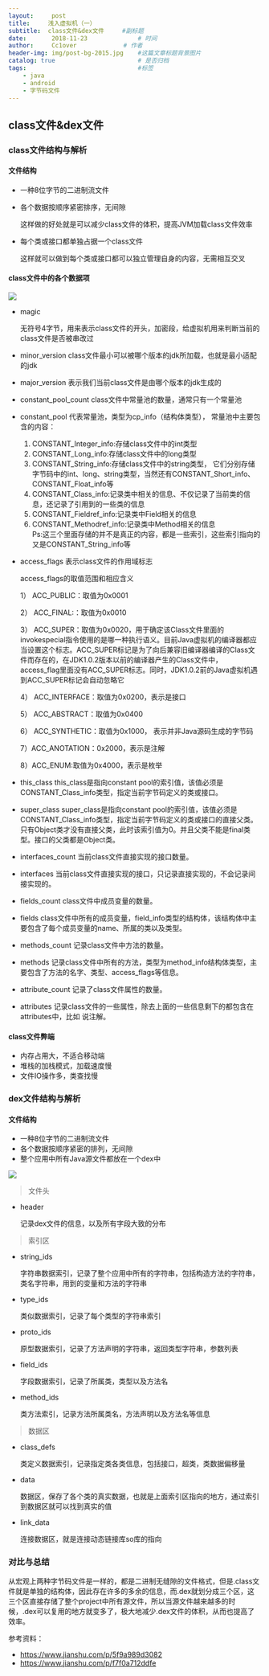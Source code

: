 ```yaml
---
layout:     post   				    
title:     浅入虚拟机（一）  				 
subtitle:  class文件&dex文件     #副标题
date:       2018-11-23			   	# 时间
author:     Cc1over				# 作者
header-img: img/post-bg-2015.jpg 	#这篇文章标题背景图片
catalog: true 						# 是否归档
tags:								#标签
    - java
    - android
    - 字节码文件
---
```


## class文件&dex文件

### class文件结构与解析

#### 文件结构

* 一种8位字节的二进制流文件

* 各个数据按顺序紧密排序，无间隙

  这样做的好处就是可以减少class文件的体积，提高JVM加载class文件效率

* 每个类或接口都单独占据一个class文件

  这样就可以做到每个类或接口都可以独立管理自身的内容，无需相互交叉

#### class文件中的各个数据项

![](https://coolshell.cn/wp-content/uploads/2013/03/1.png)

* magic

  无符号4字节，用来表示class文件的开头，加密段，给虚拟机用来判断当前的 class文件是否被串改过

* minor_version
  class文件最小可以被哪个版本的jdk所加载，也就是最小适配的jdk

* major_version
  表示我们当前class文件是由哪个版本的jdk生成的

* constant_pool_count
  class文件中常量池的数量，通常只有一个常量池

* constant_pool
  代表常量池，类型为cp_info（结构体类型），
  常量池中主要包含的内容：<br>
  1) CONSTANT_Integer_info:存储class文件中的int类型<br>
  2) CONSTANT_Long_info:存储class文件中的long类型<br>
  3) CONSTANT_String_info:存储class文件中的string类型，
  它们分别存储字节码中的int、long、string类型，当然还有CONSTANT_Short_info、CONSTANT_Float_info等<br>
  4) CONSTANT_Class_info:记录类中相关的信息、不仅记录了当前类的信息，还记录了引用到的一些类的信息<br>
  5) CONSTANT_Fieldref_info:记录类中Field相关的信息<br>
  6) CONSTANT_Methodref_info:记录类中Method相关的信息<br>
  Ps:这三个里面存储的并不是真正的内容，都是一些索引，这些索引指向的又是CONSTANT_String_info等<br>

* access_flags
  表示class文件的作用域标志<br>

  access_flags的取值范围和相应含义<br>

  1）  ACC_PUBLIC：取值为0x0001<br>

  2）  ACC_FINAL:：取值为0x0010<br>

  3）  ACC_SUPER：取值为0x0020，用于确定该Class文件里面的invokespecial指令使用的是哪一种执行语义。目前Java虚拟机的编译器都应当设置这个标志。ACC_SUPER标记是为了向后兼容旧编译器编译的Class文件而存在的，在JDK1.0.2版本以前的编译器产生的Class文件中，access_flag里面没有ACC_SUPER标志。同时，JDK1.0.2前的Java虚拟机遇到ACC_SUPER标记会自动忽略它<br>

  4） ACC_INTERFACE：取值为0x0200，表示是接口<br>

  5） ACC_ABSTRACT：取值为0x0400<br>

  6） ACC_SYNTHETIC：取值为0x1000， 表示并非Java源码生成的字节码<br>

  7）ACC_ANOTATION：0x2000，表示是注解<br>

  8）ACC_ENUM:取值为0x4000，表示是枚举<br>

* this_class
  this_class是指向constant pool的索引值，该值必须是CONSTANT_Class_info类型，指定当前字节码定义的类或接口。

* super_class
  super_class是指向constant pool的索引值，该值必须是CONSTANT_Class_info类型，指定当前字节码定义的类或接口的直接父类。只有Object类才没有直接父类，此时该索引值为0。并且父类不能是final类型。接口的父类都是Object类。

* interfaces_count
  当前class文件直接实现的接口数量。

* interfaces
  当前class文件直接实现的接口，只记录直接实现的，不会记录间接实现的。

* fields_count
  class文件中成员变量的数量。

* fields
  class文件中所有的成员变量，field_info类型的结构体，该结构体中主要包含了每个成员变量的name、所属的类以及类型。

* methods_count
  记录class文件中方法的数量。

* methods
  记录class文件中所有的方法，类型为method_info结构体类型，主要包含了方法的名字、类型、access_flags等信息。

* attribute_count
  记录了class文件属性的数量。

* attributes
  记录class文件的一些属性，除去上面的一些信息剩下的都包含在attributes中，比如    说注解。

#### class文件弊端

* 内存占用大，不适合移动端
* 堆栈的加栈模式，加载速度慢
* 文件IO操作多，类查找慢

### dex文件结构与解析

#### 文件结构

* 一种8位字节的二进制流文件
* 各个数据按顺序紧密的排列，无间隙
* 整个应用中所有Java源文件都放在一个dex中

![](http://gnaixx.cc/blog_images/20161129/1.png)
> 文件头
* header

  记录dex文件的信息，以及所有字段大致的分布

> 索引区

* string_ids

  字符串数据索引，记录了整个应用中所有的字符串，包括构造方法的字符串，类名字符串，用到的变量和方法的字符串

* type_ids

  类似数据索引，记录了每个类型的字符串索引

* proto_ids

  原型数据索引，记录了方法声明的字符串，返回类型字符串，参数列表

* field_ids

  字段数据索引，记录了所属类，类型以及方法名

* method_ids

  类方法索引，记录方法所属类名，方法声明以及方法名等信息

>数据区

* class_defs

  类定义数据索引，记录指定类各类信息，包括接口，超类，类数据偏移量

* data

  数据区，保存了各个类的真实数据，也就是上面索引区指向的地方，通过索引到数据区就可以找到真实的值

* link_data

  连接数据区，就是连接动态链接库so库的指向

### 对比与总结

从宏观上两种字节码文件是一样的，都是二进制无缝隙的文件格式，但是.class文件就是单独的结构体，因此存在许多的多余的信息，而.dex就划分成三个区，这三个区直接存储了整个project中所有源文件，所以当源文件越来越多的时候，.dex可以复用的地方就变多了，极大地减少.dex文件的体积，从而也提高了效率。















参考资料：<br>

* https://www.jianshu.com/p/5f9a989d3082
* https://www.jianshu.com/p/f7f0a712ddfe